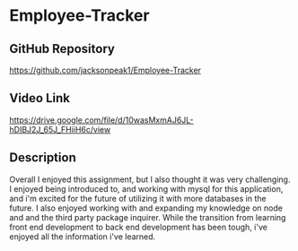 # Employee-Tracker

## GitHub Repository
https://github.com/jacksonpeak1/Employee-Tracker


## Video Link
https://drive.google.com/file/d/10wasMxmAJ6JL-hDIBJ2J_65J_FHiiH6c/view

## Description

Overall I enjoyed this assignment, but I also thought it was very challenging. I enjoyed being introduced to, and working with mysql for this application, and i'm excited for the future of utilizing it with more databases in the future. I also enjoyed working with and expanding my knowledge on node and and the third party package inquirer. While the transition from learning front end development to back end development has been tough, i've enjoyed all the information i've learned.